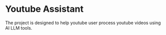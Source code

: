 # Youtube Assistant

The project is designed to help youtube user process youtube videos using AI LLM tools.
